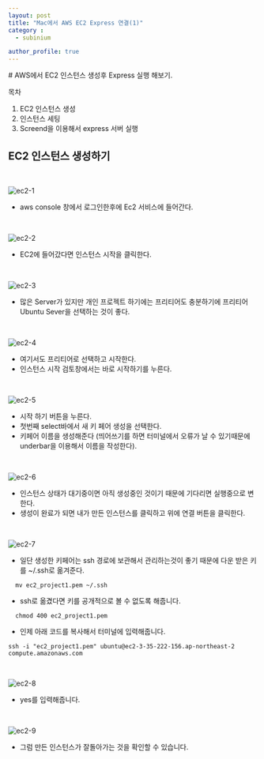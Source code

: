 ```yaml
---
layout: post
title: "Mac에서 AWS EC2 Express 연결(1)"
category :
  - subinium

author_profile: true
---
```

<div class='initial-content-wrap'>
  # AWS에서 EC2 인스턴스 생성후 Express 실행 해보기.

  목차
  1.  EC2 인스턴스 생성
  2.  인스턴스 세팅
  3.  Screend을 이용해서 express 서버 실행


  ## EC2 인스턴스 생성하기
  <br>

  ![ec2-1](https://user-images.githubusercontent.com/67530239/135211331-7c247183-4430-4b5d-8450-302897065d3f.png)

  - aws console 창에서 로그인한후에 Ec2 서비스에 들어간다.

  <br>

  ![ec2-2](https://user-images.githubusercontent.com/67530239/135211413-6cb07cc7-fd0a-4a71-b87f-65f400cadeed.png)

  - EC2에 들어갔다면 인스턴스 시작을 클릭한다.

  <br>

  ![ec2-3](https://user-images.githubusercontent.com/67530239/135211579-c1b4dcaf-cbca-4301-8786-f9bba4613774.png)

  - 많은 Server가 있지만 개인 프로젝트 하기에는 프리티어도 충분하기에 프리티어 Ubuntu Sever을 선택하는 것이 좋다.


  <br>


  ![ec2-4](https://user-images.githubusercontent.com/67530239/135211604-40c914eb-29fd-433a-b83e-95f45aa7246c.png)

  - 여기서도 프리티어로 선택하고 시작한다.
  - 인스턴스 시작 검토창에서는 바로 시작하기를 누른다.

  <br>

  ![ec2-5](https://user-images.githubusercontent.com/67530239/135211721-7ad140d0-fe26-41b3-8739-9624e957308a.png)

  - 시작 하기 버튼을 누른다.
  - 첫번째 select바에서 새 키 페어 생성을 선택한다.
  - 키페어 이름을 생성해준다 (띄어쓰기를 하면 터미널에서 오류가 날 수 있기때문에 underbar을 이용해서 이름을 작성한다). 

  <br>

  ![ec2-6](https://user-images.githubusercontent.com/67530239/135211650-e9801c86-853d-4739-90be-7ad7ba63bcf3.png)

  - 인스턴스 상태가 대기중이면 아직 생성중인 것이기 때문에 기다리면 실행중으로 변한다.
  - 생성이 완료가 되면 내가 만든 인스턴스를 클릭하고 위에 연결 버튼을 클릭한다.

  <br>

  ![ec2-7](https://user-images.githubusercontent.com/67530239/135211658-e8d44241-4efd-4f2a-a418-7b32b454207b.png)

  - 일단 생성한 키페어는 ssh 경로에 보관해서 관리하는것이 좋기 때문에 다운 받은 키를 ~/.ssh로 옮겨준다.

  ```
    mv ec2_project1.pem ~/.ssh
  ```

  - ssh로 옮겼다면 키를 공개적으로 볼 수 없도록 해줍니다.
  ```
    chmod 400 ec2_project1.pem
  ```

  - 인제 아래 코드를 복사해서 터미널에 입력해줍니다.
  ```
  ssh -i "ec2_project1.pem" ubuntu@ec2-3-35-222-156.ap-northeast-2 compute.amazonaws.com
  ```

  <br>

  ![ec2-8](https://user-images.githubusercontent.com/67530239/135212023-343dec2a-460a-49c0-bb45-e0fdac970538.png)

  - yes를 입력해줍니다.

  <br>

  ![ec2-9](https://user-images.githubusercontent.com/67530239/135211664-02d32334-60d1-47a7-a35d-5ea41e8f90b5.png)

  - 그럼 만든 인스턴스가 잘돌아가는 것을 확인할 수 있습니다.

</div>




